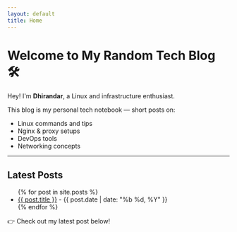 ```yaml
---
layout: default
title: Home
---
```


# Welcome to My Random Tech Blog 🛠️

Hey! I'm **Dhirandar**, a Linux and infrastructure enthusiast.

This blog is my personal tech notebook — short posts on:
- Linux commands and tips
- Nginx & proxy setups
- DevOps tools
- Networking concepts

---

## Latest Posts

<ul>
  {% for post in site.posts %}
    <li>
      <a href="{{ post.url | relative_url }}">{{ post.title }}</a>
      <span> - {{ post.date | date: "%b %d, %Y" }}</span>
    </li>
  {% endfor %}
</ul>

👉 Check out my latest post below!

